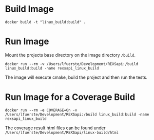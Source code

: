 
# Build Image

`docker build -t "linux_build:build" .`

# Run Image

Mount the projects base directory on the image directory `/build`. 

`docker run --rm -v /Users/lfuerste/Development/REXSapi:/build linux_build:build -name rexsapi_linux_build`

The image will execute cmake, build the project and then run the tests.

# Run Image for a Coverage Build

`docker run --rm -e COVERAGE=On -v /Users/lfuerste/Development/REXSapi:/build linux_build:build -name rexsapi_linux_build`

The coverage result html files can be found under `/Users/lfuerste/Development/REXSapi/linux-build/html`
